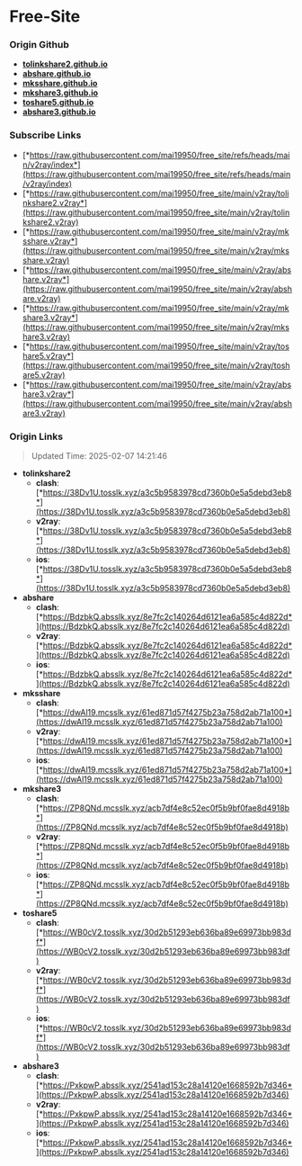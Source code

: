 # Free-Site

### Origin Github

- [**tolinkshare2.github.io**](https://github.com/tolinkshare2/tolinkshare2.github.io)
- [**abshare.github.io**](https://github.com/abshare/abshare.github.io)
- [**mksshare.github.io**](https://github.com/mksshare/mksshare.github.io)
- [**mkshare3.github.io**](https://github.com/mkshare3/mkshare3.github.io)
- [**toshare5.github.io**](https://github.com/toshare5/toshare5.github.io)
- [**abshare3.github.io**](https://github.com/abshare3/abshare3.github.io)

### Subscribe Links

- [*https://raw.githubusercontent.com/mai19950/free_site/refs/heads/main/v2ray/index*](https://raw.githubusercontent.com/mai19950/free_site/refs/heads/main/v2ray/index)
- [*https://raw.githubusercontent.com/mai19950/free_site/main/v2ray/tolinkshare2.v2ray*](https://raw.githubusercontent.com/mai19950/free_site/main/v2ray/tolinkshare2.v2ray)
- [*https://raw.githubusercontent.com/mai19950/free_site/main/v2ray/mksshare.v2ray*](https://raw.githubusercontent.com/mai19950/free_site/main/v2ray/mksshare.v2ray)
- [*https://raw.githubusercontent.com/mai19950/free_site/main/v2ray/abshare.v2ray*](https://raw.githubusercontent.com/mai19950/free_site/main/v2ray/abshare.v2ray)
- [*https://raw.githubusercontent.com/mai19950/free_site/main/v2ray/mkshare3.v2ray*](https://raw.githubusercontent.com/mai19950/free_site/main/v2ray/mkshare3.v2ray)
- [*https://raw.githubusercontent.com/mai19950/free_site/main/v2ray/toshare5.v2ray*](https://raw.githubusercontent.com/mai19950/free_site/main/v2ray/toshare5.v2ray)
- [*https://raw.githubusercontent.com/mai19950/free_site/main/v2ray/abshare3.v2ray*](https://raw.githubusercontent.com/mai19950/free_site/main/v2ray/abshare3.v2ray)

### Origin Links

> Updated Time: 2025-02-07 14:21:46

- **tolinkshare2**
  - **clash**: [*https://38Dv1U.tosslk.xyz/a3c5b9583978cd7360b0e5a5debd3eb8*](https://38Dv1U.tosslk.xyz/a3c5b9583978cd7360b0e5a5debd3eb8)
  - **v2ray**: [*https://38Dv1U.tosslk.xyz/a3c5b9583978cd7360b0e5a5debd3eb8*](https://38Dv1U.tosslk.xyz/a3c5b9583978cd7360b0e5a5debd3eb8)
  - **ios**: [*https://38Dv1U.tosslk.xyz/a3c5b9583978cd7360b0e5a5debd3eb8*](https://38Dv1U.tosslk.xyz/a3c5b9583978cd7360b0e5a5debd3eb8)
- **abshare**
  - **clash**: [*https://BdzbkQ.absslk.xyz/8e7fc2c140264d6121ea6a585c4d822d*](https://BdzbkQ.absslk.xyz/8e7fc2c140264d6121ea6a585c4d822d)
  - **v2ray**: [*https://BdzbkQ.absslk.xyz/8e7fc2c140264d6121ea6a585c4d822d*](https://BdzbkQ.absslk.xyz/8e7fc2c140264d6121ea6a585c4d822d)
  - **ios**: [*https://BdzbkQ.absslk.xyz/8e7fc2c140264d6121ea6a585c4d822d*](https://BdzbkQ.absslk.xyz/8e7fc2c140264d6121ea6a585c4d822d)
- **mksshare**
  - **clash**: [*https://dwAl19.mcsslk.xyz/61ed871d57f4275b23a758d2ab71a100*](https://dwAl19.mcsslk.xyz/61ed871d57f4275b23a758d2ab71a100)
  - **v2ray**: [*https://dwAl19.mcsslk.xyz/61ed871d57f4275b23a758d2ab71a100*](https://dwAl19.mcsslk.xyz/61ed871d57f4275b23a758d2ab71a100)
  - **ios**: [*https://dwAl19.mcsslk.xyz/61ed871d57f4275b23a758d2ab71a100*](https://dwAl19.mcsslk.xyz/61ed871d57f4275b23a758d2ab71a100)
- **mkshare3**
  - **clash**: [*https://ZP8QNd.mcsslk.xyz/acb7df4e8c52ec0f5b9bf0fae8d4918b*](https://ZP8QNd.mcsslk.xyz/acb7df4e8c52ec0f5b9bf0fae8d4918b)
  - **v2ray**: [*https://ZP8QNd.mcsslk.xyz/acb7df4e8c52ec0f5b9bf0fae8d4918b*](https://ZP8QNd.mcsslk.xyz/acb7df4e8c52ec0f5b9bf0fae8d4918b)
  - **ios**: [*https://ZP8QNd.mcsslk.xyz/acb7df4e8c52ec0f5b9bf0fae8d4918b*](https://ZP8QNd.mcsslk.xyz/acb7df4e8c52ec0f5b9bf0fae8d4918b)
- **toshare5**
  - **clash**: [*https://WB0cV2.tosslk.xyz/30d2b51293eb636ba89e69973bb983df*](https://WB0cV2.tosslk.xyz/30d2b51293eb636ba89e69973bb983df)
  - **v2ray**: [*https://WB0cV2.tosslk.xyz/30d2b51293eb636ba89e69973bb983df*](https://WB0cV2.tosslk.xyz/30d2b51293eb636ba89e69973bb983df)
  - **ios**: [*https://WB0cV2.tosslk.xyz/30d2b51293eb636ba89e69973bb983df*](https://WB0cV2.tosslk.xyz/30d2b51293eb636ba89e69973bb983df)
- **abshare3**
  - **clash**: [*https://PxkpwP.absslk.xyz/2541ad153c28a14120e1668592b7d346*](https://PxkpwP.absslk.xyz/2541ad153c28a14120e1668592b7d346)
  - **v2ray**: [*https://PxkpwP.absslk.xyz/2541ad153c28a14120e1668592b7d346*](https://PxkpwP.absslk.xyz/2541ad153c28a14120e1668592b7d346)
  - **ios**: [*https://PxkpwP.absslk.xyz/2541ad153c28a14120e1668592b7d346*](https://PxkpwP.absslk.xyz/2541ad153c28a14120e1668592b7d346)

